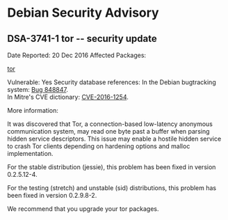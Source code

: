 
Debian Security Advisory
========================


DSA-3741-1 tor -- security update
---------------------------------



Date Reported:
20 Dec 2016
Affected Packages:

[tor](https://packages.debian.org/src:tor)

Vulnerable:
Yes
Security database references:
In the Debian bugtracking system: [Bug 848847](https://bugs.debian.org/cgi-bin/bugreport.cgi?bug=848847).  
In Mitre's CVE dictionary: [CVE-2016-1254](https://security-tracker.debian.org/tracker/CVE-2016-1254).  

More information:

It was discovered that Tor, a connection-based low-latency anonymous
communication system, may read one byte past a buffer when parsing
hidden service descriptors. This issue may enable a hostile hidden
service to crash Tor clients depending on hardening options and malloc
implementation.


For the stable distribution (jessie), this problem has been fixed in
version 0.2.5.12-4.


For the testing (stretch) and unstable (sid) distributions, this
problem has been fixed in version 0.2.9.8-2.


We recommend that you upgrade your tor packages.





